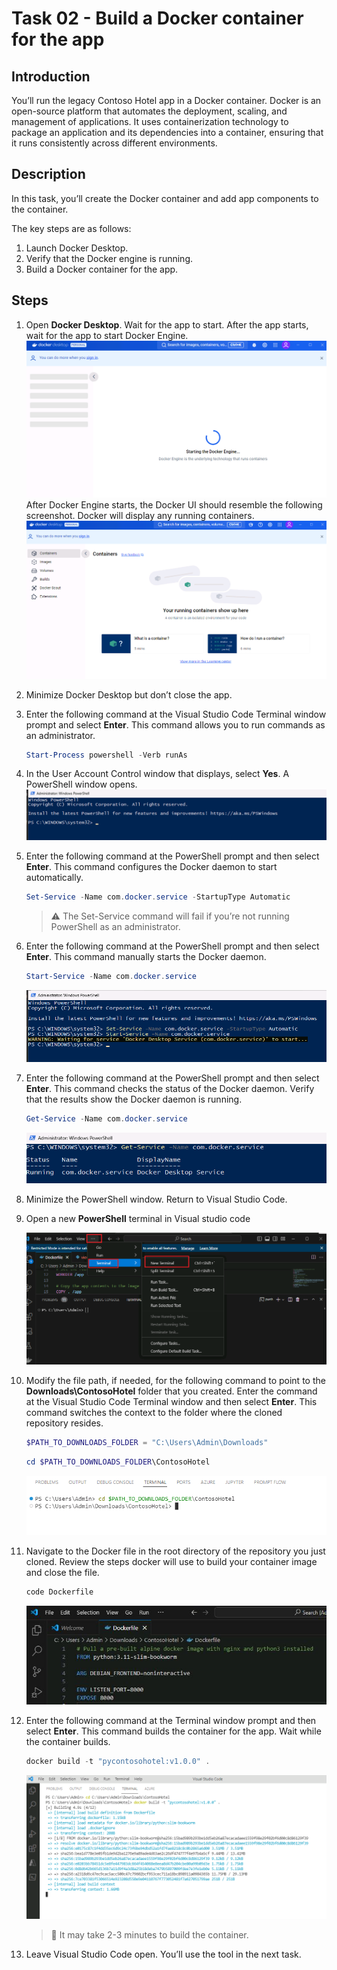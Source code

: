 # Task 02 - Build a Docker container for the app

<!--- Estimated time: 7 minutes---> 

## Introduction

You’ll run the legacy Contoso Hotel app in a Docker container. Docker is an open-source platform that automates the deployment, scaling, and management of applications. It uses containerization technology to package an application and its dependencies into a container, ensuring that it runs consistently across different environments.

## Description

In this task, you’ll create the Docker container and add app components to the container.

The key steps are as follows:

1. Launch Docker Desktop. 
1. Verify that the Docker engine is running.
1. Build a Docker container for the app.


## Steps

1. Open **Docker Desktop**. Wait for the app to start. After the app starts, wait for the app to start Docker Engine.
   ![x2zpfcur.png](../../media/x2zpfcur.png)
   After Docker Engine starts, the Docker UI should resemble the following screenshot. Docker will display any running containers.
   ![3vhwsgbg.png](../../media/3vhwsgbg.png)
1. Minimize Docker Desktop but don’t close the app.
1. Enter the following command at the Visual Studio Code Terminal window prompt and select **Enter**. This command allows you to run commands as an administrator.

    ```powershell
    Start-Process powershell -Verb runAs
    ```

1. In the User Account Control window that displays, select **Yes**. A PowerShell window opens.
    ![hj3c4ve2.png](../../media/hj3c4ve2.png)
1. Enter the following command at the PowerShell prompt and then select **Enter**. This command configures the Docker daemon to start automatically.

    ```powershell
    Set-Service -Name com.docker.service -StartupType Automatic
    ```

    > :warning: The Set-Service command will fail if you’re not running PowerShell as an administrator.

1. Enter the following command at the PowerShell prompt and then select **Enter**. This command manually starts the Docker daemon.

    ```powershell
    Start-Service -Name com.docker.service
    ```

    ![ld27t68z.png](../../media/ld27t68z.png)

1. Enter the following command at the PowerShell prompt and then select **Enter**. This command checks the status of the Docker daemon. Verify that the results show the Docker daemon is running.

    ```powershell
    Get-Service -Name com.docker.service
    ```

    ![2w42g4so.png](../../media/2w42g4so.png)

1. Minimize the PowerShell window. Return to Visual Studio Code.
1. Open a new **PowerShell** terminal in Visual studio code

    ![new-terminal-vscode.png](../../media/new-terminal-vscode.png)

1. Modify the file path, if needed, for the following command to point to the **Downloads\ContosoHotel** folder that you created. Enter the command at the Visual Studio Code Terminal window and then select **Enter**. This command switches the context to the folder where the cloned repository resides.

    ```powershell
    $PATH_TO_DOWNLOADS_FOLDER = "C:\Users\Admin\Downloads"
    ```

    ```powershell
    cd $PATH_TO_DOWNLOADS_FOLDER\ContosoHotel
    ```

    ![m6q69ffk.png](../../media/m6q69ffk.png)

1. Navigate to the Docker file in the root directory of the repository you just cloned. Review the steps docker will use to build your container image and close the file.

    ```powershell
    code Dockerfile
    ```

    ![vuqrzy2k.jpg](../../media/vuqrzy2k.jpg)


1. Enter the following command at the Terminal window prompt and then select **Enter**. This command builds the container for the app. Wait while the container builds.

    ```powershell
    docker build -t "pycontosohotel:v1.0.0" .
    ```

    ![yhdwim2f.png](../../media/yhdwim2f.png)

    > 📓 It may take 2-3 minutes to build the container.

1. Leave Visual Studio Code open. You’ll use the tool in the next task.
